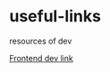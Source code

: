 # useful-links
resources of dev


[Frontend dev link](https://github.com/aquelito/frontend-dev-bookmarks)
